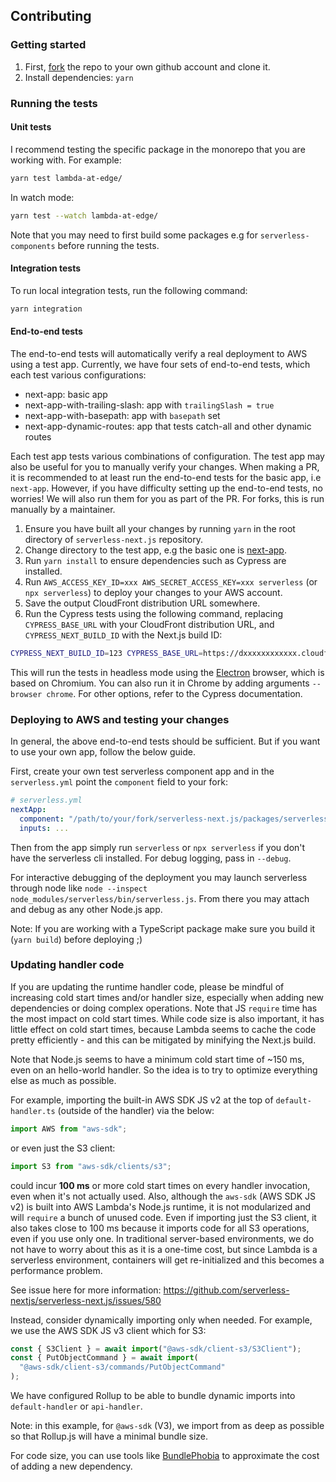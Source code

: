 ## Contributing

### Getting started

1. First, [fork](https://help.github.com/en/articles/fork-a-repo) the repo to your own github account and clone it.
2. Install dependencies: `yarn`

### Running the tests

#### Unit tests

I recommend testing the specific package in the monorepo that you are working with. For example:

```bash
yarn test lambda-at-edge/
```

In watch mode:

```bash
yarn test --watch lambda-at-edge/
```

Note that you may need to first build some packages e.g for `serverless-components` before running the tests.

#### Integration tests

To run local integration tests, run the following command:

```bash
yarn integration
```

#### End-to-end tests

The end-to-end tests will automatically verify a real deployment to AWS using a test app. Currently, we have four sets of end-to-end tests, which each test various configurations:

* next-app: basic app
* next-app-with-trailing-slash: app with `trailingSlash = true`
* next-app-with-basepath: app with `basepath` set
* next-app-dynamic-routes: app that tests catch-all and other dynamic routes

Each test app tests various combinations of configuration. The test app may also be useful for you to manually verify your changes. When making a PR, it is recommended to at least run the end-to-end tests for the basic app, i.e `next-app`. However, if you have difficulty setting up the end-to-end tests, no worries! We will also run them for you as part of the PR. For forks, this is run manually by a maintainer.

1. Ensure you have built all your changes by running `yarn` in the root directory of `serverless-next.js` repository.
2. Change directory to the test app, e.g the basic one is [next-app](https://github.com/serverless-nextjs/serverless-next.js/tree/master/packages/e2e-tests/next-app).
3. Run `yarn install` to ensure dependencies such as Cypress are installed.
4. Run `AWS_ACCESS_KEY_ID=xxx AWS_SECRET_ACCESS_KEY=xxx serverless` (or `npx serverless`) to deploy your changes to your AWS account.
5. Save the output CloudFront distribution URL somewhere.
6. Run the Cypress tests using the following command, replacing `CYPRESS_BASE_URL` with your CloudFront distribution URL, and `CYPRESS_NEXT_BUILD_ID` with the Next.js build ID:

```bash
CYPRESS_NEXT_BUILD_ID=123 CYPRESS_BASE_URL=https://dxxxxxxxxxxxx.cloudfront.net yarn e2e
```

This will run the tests in headless mode using the [Electron](https://www.electronjs.org/) browser, which is based on Chromium. You can also run it in Chrome by adding arguments `--browser chrome`. For other options, refer to the Cypress documentation.

### Deploying to AWS and testing your changes

In general, the above end-to-end tests should be sufficient. But if you want to use your own app, follow the below guide.

First, create your own test serverless component app and in the `serverless.yml` point the `component` field to your fork:

```yml
# serverless.yml
nextApp:
  component: "/path/to/your/fork/serverless-next.js/packages/serverless-components/nextjs-component"
  inputs: ...
```

Then from the app simply run `serverless` or `npx serverless` if you don't have the serverless cli installed. For debug logging, pass in `--debug`.

For interactive debugging of the deployment you may launch serverless through node like `node --inspect node_modules/serverless/bin/serverless.js`. From there you may attach and debug as any other Node.js app.

Note: If you are working with a TypeScript package make sure you build it (`yarn build`) before deploying ;)

### Updating handler code

If you are updating the runtime handler code, please be mindful of increasing cold start times and/or handler size, especially when adding new dependencies or doing complex operations. Note that JS `require` time has the most impact on cold start times. While code size is also important, it has little effect on cold start times, because Lambda seems to cache the code pretty efficiently - and this can be mitigated by minifying the Next.js build. 

Note that Node.js seems to have a minimum cold start time of ~150 ms, even on an hello-world handler. So the idea is to try to optimize everything else as much as possible.

For example, importing the built-in AWS SDK JS v2 at the top of `default-handler.ts` (outside of the handler) via the below:

```ts
import AWS from "aws-sdk";
```

or even just the S3 client:

```ts
import S3 from "aws-sdk/clients/s3";
```

could incur **100 ms** or more cold start times on every handler invocation, even when it's not actually used. Also, although the `aws-sdk` (AWS SDK JS v2) is built into AWS Lambda's Node.js runtime, it is not modularized and will `require` a bunch of unused code. Even if importing just the S3 client, it also takes close to 100 ms because it imports code for all S3 operations, even if you use only one. In traditional server-based environments, we do not have to worry about this as it is a one-time cost, but since Lambda is a serverless environment, containers will get re-initialized and this becomes a performance problem.

See issue here for more information: https://github.com/serverless-nextjs/serverless-next.js/issues/580

Instead, consider dynamically importing only when needed. For example, we use the AWS SDK JS v3 client which for S3:

```ts
const { S3Client } = await import("@aws-sdk/client-s3/S3Client");
const { PutObjectCommand } = await import(
  "@aws-sdk/client-s3/commands/PutObjectCommand"
);
```

We have configured Rollup to be able to bundle dynamic imports into `default-handler` or `api-handler`.

Note: in this example, for `@aws-sdk` (V3), we import from as deep as possible so that Rollup.js will have a minimal bundle size.

For code size, you can use tools like [BundlePhobia](https://bundlephobia.com/) to approximate the cost of adding a new dependency.
